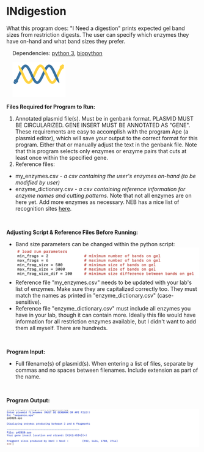 # INdigestion
What this program does:
"I Need a digestion" prints expected gel band sizes from restriction digests. The user can specify which enzymes they have on-hand and what band sizes they prefer.

&nbsp;&nbsp;&nbsp;&nbsp;Dependencies: [python 3](https://www.python.org/downloads/), [biopython](https://biopython.org/)

&nbsp;&nbsp;&nbsp;&nbsp;![biopython-logo](https://raw.githubusercontent.com/amcrabtree/synteny-mapper/master/images/biopython_logo_white.png)

<b>Files Required for Program to Run:</b>
1. Annotated plasmid file(s). Must be in genbank format. PLASMID MUST BE CIRCULARIZED. GENE INSERT MUST BE ANNOTATED AS "GENE". These requirements are easy to accomplish with the program Ape (a plasmid editor), which will save your output to the correct format for this program. Either that or manually adjust the text in the genbank file. Note that this program selects only enzymes or enzyme pairs that cuts at least once within the specified gene. 
2. Reference files:
* my_enzymes.csv - <i>a csv containing the user's enzymes on-hand (to be modified by user)</i>
* enzyme_dictionary.csv - <i>a csv containing reference information for enzyme names and cutting patterns.</i> Note that not all enzymes are on here yet. Add more enzymes as necessary. NEB has a nice list of recognition sites [here](https://www.neb.com/tools-and-resources/selection-charts/alphabetized-list-of-recognition-specificities). 
<p>&nbsp;</p>

<b>Adjusting Script & Reference Files Before Running: </b>
- Band size parameters can be changed within the python script:
![indigestion_script.jpeg](https://raw.githubusercontent.com/amcrabtree/INdigestion/master/images/indigestion_script.jpeg)
- Reference file "my_enzymes.csv" needs to be updated with your lab's list of enzymes. Make sure they are capitalized correctly too. They must match the names as printed in "enzyme_dictionary.csv" (case-sensitive). 
- Reference file "enzyme_dictionary.csv" must include all enzymes you have in your lab, though it can contain more. Ideally this file would have information for all restriction enzymes available, but I didn't want to add them all myself. There are hundreds. 
<p>&nbsp;</p>

<b>Program Input:</b>
- Full filename(s) of plasmid(s). When entering a list of files, separate by commas and no spaces between filenames. Include extension as part of the name. 
<p>&nbsp;</p>

<b>Program Output:</b>

![indigestion_input_output.jpeg](https://raw.githubusercontent.com/amcrabtree/INdigestion/master/images/indigestion_input_output.jpeg)
